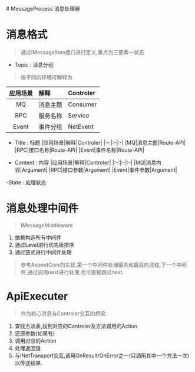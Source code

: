 ﻿﻿﻿# MessageProcess消息处理器# 消息格式> 通过IMessageItem接口进行定义,重点为三要素一状态- Topic : 消息分组> 按不同的环境可解释为|应用场景|解释|Controler||:-:|:-|:-||MQ|消息主题|Consumer||RPC|服务名称|Service||Event|事件分组|NetEvent|- Title : 标题|应用场景|解释|Controler||:-:|:-|:-||MQ|消息主题|Route-API||RPC|接口名称|Route-API||Event|事件名称|Route-API|- Content : 内容|应用场景|解释|Controler||:-:|:-|:-||MQ|消息内容|Argument||RPC|接口参数|Argument||Event|事件参数|Argument|-State : 处理状态# 消息处理中间件> IMessageMiddleware1. 依赖构造所有中间件2. 通过Level进行优先级排序3. 通过链式进行中间件处理> 参考AspnetCore的实现,第一个中间件处理最先和最后的流程,下一个中间件,通过调用next进行处理,也可直接跳过next.# ApiExecuter> 作为核心消息与Controler交互的桥梁.1. 查找方法表,找到对应的Controler及方法调用的Action2. 还原参数(如果有)3. 调用对应的Action4. 处理返回值5. 与INetTransport交互,调用OnResult/OnError之一(只调用其中一个方法一次)以传送结果.